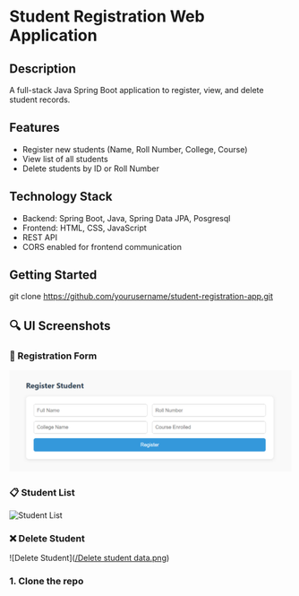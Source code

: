 # Student Registration Web Application

## Description
A full-stack Java Spring Boot application to register, view, and delete student records.

## Features
- Register new students (Name, Roll Number, College, Course)
- View list of all students
- Delete students by ID or Roll Number

## Technology Stack
- Backend: Spring Boot, Java, Spring Data JPA, Posgresql
- Frontend: HTML, CSS, JavaScript
- REST API
- CORS enabled for frontend communication

## Getting Started
git clone https://github.com/yourusername/student-registration-app.git

## 🔍 UI Screenshots

### 📝 Registration Form  
![Registration Form](https://github.com/spmishra667/Student_Registration/blob/a9f5da57097f0058bc69f6f51d80a02ac8c62189/Screenshots/Student%20Registration%20Form.png)

### 📋 Student List  
![Student List]()

### ❌ Delete Student  
![Delete Student]([/Delete student data.png](https://github.com/spmishra667/Student_Registration/blob/0f25d89c0b9a799f27c183bde635f9f5ee81d8a3/Screenshots/Delete%20student%20data.png))


### 1. Clone the repo
```bash
